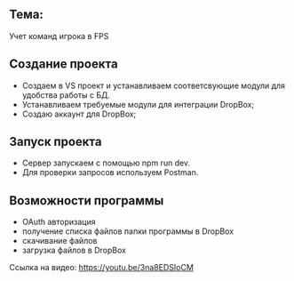 ## Тема:  
Учет команд игрока в FPS  

## Создание проекта  

- Создаем в VS проект и устанавливаем соответсвующие модули для удобства работы с БД.  
- Устанавливаем требуемые модули для интеграции DropBox;
- Создаю аккаунт для DropBox;


## Запуск проекта  
- Сервер запускаем с помощью npm run dev.  
- Для проверки запросов используем Postman.  


## Возможности программы
- OAuth авторизация
- получение списка файлов папки программы в DropBox
- скачивание файлов
- загрузка файлов в DropBox  
 
Ссылка на видео: https://youtu.be/3na8EDSIoCM